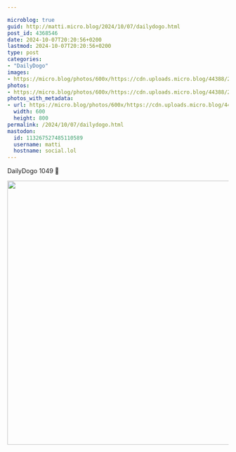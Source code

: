 ```yaml
---

microblog: true
guid: http://matti.micro.blog/2024/10/07/dailydogo.html
post_id: 4368546
date: 2024-10-07T20:20:56+0200
lastmod: 2024-10-07T20:20:56+0200
type: post
categories:
- "DailyDogo"
images:
- https://micro.blog/photos/600x/https://cdn.uploads.micro.blog/44388/2024/a0b63cb8c241475ea0e29b35f2b3f779.jpg
photos:
- https://micro.blog/photos/600x/https://cdn.uploads.micro.blog/44388/2024/a0b63cb8c241475ea0e29b35f2b3f779.jpg
photos_with_metadata:
- url: https://micro.blog/photos/600x/https://cdn.uploads.micro.blog/44388/2024/a0b63cb8c241475ea0e29b35f2b3f779.jpg
  width: 600
  height: 800
permalink: /2024/10/07/dailydogo.html
mastodon:
  id: 113267527485110589
  username: matti
  hostname: social.lol
---
```

DailyDogo 1049 🐶

<img src="/media/uploads/2024/a0b63cb8c241475ea0e29b35f2b3f779.jpg" width="600" alt="" />
